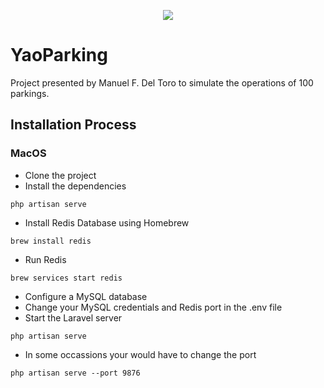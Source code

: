 <p align="center"><img src="http://i1122.photobucket.com/albums/l530/Pipetit96/f50f5667-88d4-45fc-8874-058cd13957ba.png"></p>

# YaoParking

Project presented by Manuel F. Del Toro to simulate the operations of 100 parkings.

## Installation Process

### MacOS

- Clone the project
- Install the dependencies

```
php artisan serve
```

- Install Redis Database using Homebrew

```
brew install redis
```

- Run Redis

```
brew services start redis
```

- Configure a MySQL database
- Change your MySQL credentials and Redis port in the .env file
- Start the Laravel server

```
php artisan serve
```

- In some occassions your would have to change the port

```
php artisan serve --port 9876
```
